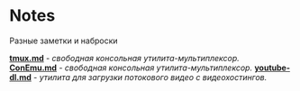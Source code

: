 # Notes
Разные заметки и наброски

[**tmux.md**](https://github.com/GnuriaN/Notes/blob/master/tmux.md) - _свободная консольная утилита-мультиплексор._     
[**ConEmu.md**](https://github.com/GnuriaN/Notes/blob/master/ConEmu.md) - _свободная консольная утилита-мультиплексор._ 
[**youtube-dl.md**](https://github.com/GnuriaN/Notes/blob/master/youtube-dl.md) - _утилита для загрузки потокового видео с видеохостингов._

